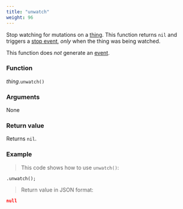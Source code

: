 ```yaml
---
title: "unwatch"
weight: 96
---
```


Stop watching for mutations on a [thing](..).
This function returns `nil` and triggers a [stop event](../../../watching/on-stop), *only* when the thing was being watched.

This function does *not* generate an [event](../../../overview/events).

### Function

*thing*.`unwatch()`

### Arguments

None

### Return value

Returns `nil`.

### Example

> This code shows how to use `unwatch()`:

```thingsdb,json_response
.unwatch();
```

> Return value in JSON format:

```json
null
```

